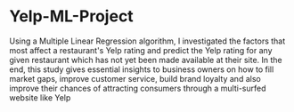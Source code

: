 # Yelp-ML-Project
Using a Multiple Linear Regression algorithm, I investigated the factors that most affect a restaurant's Yelp rating and predict the Yelp rating for any given restaurant which has not yet been made available at their site.  In the end, this study gives essential insights to business owners on how to fill market gaps, improve customer service, build brand loyalty and also improve their chances of attracting consumers through a multi-surfed website like Yelp
